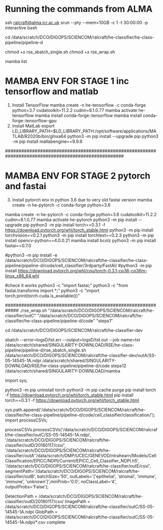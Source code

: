 # Running the commands from ALMA
ssh ralcraft@alma.icr.ac.uk
srun --pty --mem=10GB -c 1 -t 30:00:00 -p interactive bash

cd /data/scratch/DCO/DIGOPS/SCIENCOM/ralcraft/he-classifier/he-class-pipeline/pipeline-d

chmod +x rse_sbatch_single.sh
chmod +x rse_wrap.sh

mamba list

# MAMBA ENV FOR STAGE 1 inc tensorflow and matlab #####################################
1. Install TensorFlow
mamba create -n he-tensorflow -c conda-forge python=3.7 cudatoolkit=11.2.2 cudnn=8.1.0.77
mamba activate he-tensorflow
mamba install conda-forge::tensorflow
mamba install conda-forge::tensorflow-gpu
2. Install MatLab
export LD_LIBRARY_PATH=$LD_LIBRARY_PATH:/opt/software/applications/MATLAB/R2020b/bin/glnxa64
python3 -m pip install --upgrade pip
python3 -m pip install matlabengine==9.9.6

####################################################################################################

# MAMBA ENV FOR STAGE 2 pytorch and fastai #####################################
3. Install pytorch env in python 3.6 due to very old fastai version
mamba create -n he-pytorch -c conda-forge python=3.6
  
mamba create -n he-pytorch -c conda-forge python=3.6 cudatoolkit=11.2.2 cudnn=8.1.0.77
mamba activate he-pytorch
python3 -m pip install --upgrade pip
python3 -m pip install torch==0.3.1 -f https://download.pytorch.org/whl/torch_stable.html
python3 -m pip install torchvision==0.2.1
python3 -m pip install torchtext==0.2.3
python3 -m pip install opencv-python==4.0.0.21
mamba install bcolz
python3 -m pip install fastai==0.7.0

#python3 -m pip install -e /data/scratch/DCO/DIGOPS/SCIENCOM/ralcraft/he-classifier/he-class-pipeline/pipeline-d/code/cell_classifier/3rdparty/FastAI/
#python3 -m pip install https://download.pytorch.org/whl/cpu/torch-0.3.1-cp36-cp36m-linux_x86_64.whl

#check it works
python3 -c "import fastai;"
python3 -c "from fastai.transforms import *;"
python3 -c "import torch;print(torch.cuda.is_available())"


#############################################################
./rse_wrap.sh "/data/scratch/DCO/DIGOPS/SCIENCOM/ralcraft/he-classifier/outC" "/data/scratch/DCO/DIGOPS/SCIENCOM/ralcraft/he-classifier/he-class-pipeline/pipeline-d/code" "steps1"

cd /data/scratch/DCO/DIGOPS/SCIENCOM/ralcraft/he-classifier-dev

sbatch --error=logsD/tst.err --output=logsD/tst.out --job-name=tst /data/scratch/shared/SINGULARITY-DOWNLOAD/RSE/he-class-pipeline/pipeline-d/rse_sbatch_single.sh /data/scratch/DCO/DIGOPS/SCIENCOM/ralcraft/he-classifier-dev/outA/SS-05-14545-1A.ndpi /data/scratch/shared/SINGULARITY-DOWNLOAD/RSE/he-class-pipeline/pipeline-d/code steps12 /data/scratch/shared/SINGULARITY-DOWNLOAD/mamba


import sys; 

python3 -m pip uninstall torch
python3 -m pip cache purge
pip install torch -f https://download.pytorch.org/whl/torch_stable.html
pip install torch==0.3.1 -f https://download.pytorch.org/whl/torch_stable.html


sys.path.append('/data/scratch/DCO/DIGOPS/SCIENCOM/ralcraft/he-classifier/he-class-pipeline/pipeline-d/code/cell_classifier/classification/'); import processCSVs;


processCSVs.processCSVs('/data/scratch/DCO/DIGOPS/SCIENCOM/ralcraft/he-classifier/outC/SS-05-14545-1A.ndpi', '/data/scratch/DCO/DIGOPS/SCIENCOM/ralcraft/he-classifier/outD/20180117/csv/', '/data/scratch/DCO/DIGOPS/SCIENCOM/ralcraft/he-classifier/outA''/data/scratch/DMP/UCEC/GENEVOD/ntrahearn/Models/CellClassification/EPICC/NDPI/Current/EPICC_Cell_Classifier_NDPI.h5', '/data/scratch/DCO/DIGOPS/SCIENCOM/ralcraft/he-classifier/outE/csv/', segmentPath='/data/scratch/DCO/DIGOPS/SCIENCOM/ralcraft/he-classifier/outB', batchSize='50', outLabels='['epithelial', 'stromal', 'immune', 'immune', 'unknown']',minProb='0.0', noClassLabel='4', outputProbs='False');


DetectionPath = /data/scratch/DCO/DIGOPS/SCIENCOM/ralcraft/he-classifier/outD/20180117/csv/
ImagePath = /data/scratch/DCO/DIGOPS/SCIENCOM/ralcraft/he-classifier/outC/SS-05-14545-1A.ndpi
GlobPath = /data/scratch/DCO/DIGOPS/SCIENCOM/ralcraft/he-classifier/outC/SS-05-14545-1A.ndpi/*.csv
complete

      